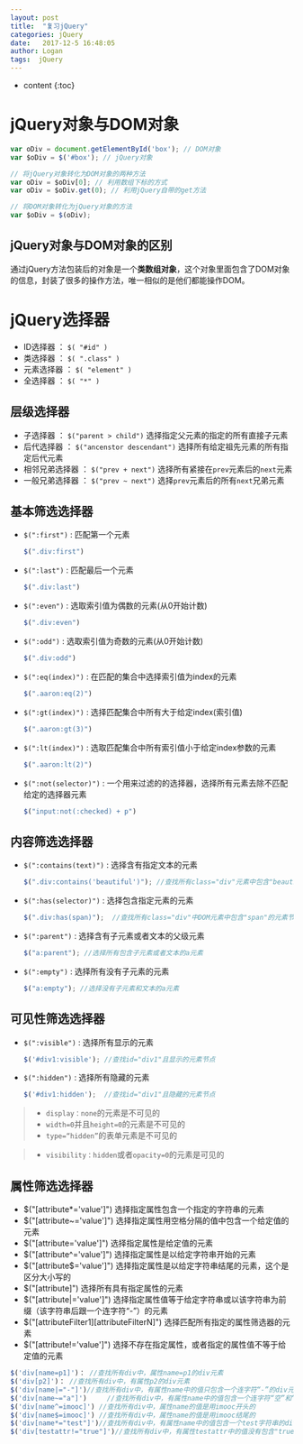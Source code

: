 ```yaml
---
layout: post
title:  "复习jQuery"
categories: jQuery
date:   2017-12-5 16:48:05
author: Logan
tags:  jQuery
---
```


* content
{:toc}

# jQuery对象与DOM对象

```js
var oDiv = document.getElementById('box'); // DOM对象
var $oDiv = $('#box'); // jQuery对象

// 将jQuery对象转化为DOM对象的两种方法
var oDiv = $oDiv[0]; // 利用数组下标的方式
var oDiv = $oDiv.get(0); // 利用jQuery自带的get方法

// 将DOM对象转化为jQuery对象的方法
var $oDiv = $(oDiv);
```

## jQuery对象与DOM对象的区别

通过jQuery方法包装后的对象是一个**类数组对象**，这个对象里面包含了DOM对象的信息，封装了很多的操作方法，唯一相似的是他们都能操作DOM。

# jQuery选择器

- ID选择器 ：  `$( "#id" )`
- 类选择器 ：  `$( ".class" )`
- 元素选择器 ： `$( "element" )`
- 全选择器 ： `$( "*" )`

## 层级选择器

- 子选择器 ： `$("parent > child")` 选择指定父元素的指定的所有直接子元素
- 后代选择器 ： `$("ancenstor descendant")` 选择所有给定祖先元素的所有指定后代元素
- 相邻兄弟选择器 ： `$("prev + next")` 选择所有紧接在`prev`元素后的`next`元素
- 一般兄弟选择器 ： `$("prev ~ next")` 选择`prev`元素后的所有`next`兄弟元素





## 基本筛选选择器

- `$(":first")`     :  匹配第一个元素
	```js
	$(".div:first")
	```
- `$(":last")`      :  匹配最后一个元素
	```js
	$(".div:last")
	```
- `$(":even")`      :  选取索引值为偶数的元素(从0开始计数)
	```js
	$(".div:even")
	```
- `$(":odd")`       :  选取索引值为奇数的元素(从0开始计数)
	```js
	$(".div:odd")
	```
- `$(":eq(index)")`  :  在匹配的集合中选择索引值为index的元素
	```js
	$(".aaron:eq(2)")
	```
- `$(":gt(index)")`  :  选择匹配集合中所有大于给定index(索引值)
	```js
	$(".aaron:gt(3)")
	```
- `$(":lt(index)")`  :  选取匹配集合中所有索引值小于给定index参数的元素
	```js
	$(".aaron:lt(2)")
	```
- `$(":not(selector)")`  :    一个用来过滤的的选择器，选择所有元素去除不匹配给定的选择器元素
	```js
	$("input:not(:checked) + p")
	```

## 内容筛选选择器

- `$(":contains(text)")`     :  选择含有指定文本的元素
	```js
	$(".div:contains('beautiful')"); //查找所有class="div"元素中包含"beautiful"的元素节点
	```
- `$(":has(selector)")`      :  选择包含指定元素的元素
	```js
	$(".div:has(span)");  //查找所有class="div"中DOM元素中包含"span"的元素节点
	```
- `$(":parent")`      :  选择含有子元素或者文本的父级元素
	```js
	$("a:parent"); //选择所有包含子元素或者文本的a元素
	```
- `$(":empty")`       :   选择所有没有子元素的元素
	```js
	$("a:empty"); //选择没有子元素和文本的a元素
	```

## 可见性筛选选择器

- `$(":visible")`     :  选择所有显示的元素
	```js
	$('#div1:visible'); //查找id="div1"且显示的元素节点
	```
- `$(":hidden")`      :  选择所有隐藏的元素
	```js
	$('#div1:hidden');  //查找id="div1"且隐藏的元素节点
	```

>- `display：none`的元素是不可见的
>- `width=0`并且`height=0`的元素是不可见的
>- `type=“hidden”`的表单元素是不可见的

>- `visibility：hidden`或者`opacity=0`的元素是可见的

## 属性筛选选择器

- $("[attribute\*='value']") 选择指定属性包含一个指定的字符串的元素
- $("[attribute~='value']") 选择指定属性用空格分隔的值中包含一个给定值的元素
- $("[attribute='value']") 选择指定属性是给定值的元素
- $("[attribute^='value']") 选择指定属性是以给定字符串开始的元素
- $("[attribute$='value']") 选择指定属性是以给定字符串结尾的元素，这个是区分大小写的
- $("[attribute]") 选择所有具有指定属性的元素
- $("[attribute|='value']")  选择指定属性值等于给定字符串或以该字符串为前缀（该字符串后跟一个连字符“-”）的元素
- $("[attributeFilter1][attributeFilterN]") 选择匹配所有指定的属性筛选器的元素
- $("[attribute!='value']") 选择不存在指定属性，或者指定的属性值不等于给定值的元素

```js
$('div[name=p1]')： //查找所有div中，属性name=p1的div元素
$('div[p2]')： //查找所有div中，有属性p2的div元素
$('div[name|="-"]')//查找所有div中，有属性name中的值只包含一个连字符“-”的div元素，或以连字符‘-’相连的前缀为字符“-”的div
$('div[name~="a"]')     //查找所有div中，有属性name中的值包含一个连字符“空”和“a”的div元素，以空格风格的属性中有属性值a
$('div[name^=imooc]') //查找所有div中，属性name的值是用imooc开头的
$('div[name$=imooc]') //查找所有div中，属性name的值是用imooc结尾的
$('div[name*="test"]')//查找所有div中，有属性name中的值包含一个test字符串的div元素
$('div[testattr!="true"]')//查找所有div中，有属性testattr中的值没有包含"true"的div
```